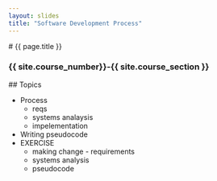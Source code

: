 ```yaml
---
layout: slides
title: "Software Development Process"
---
```

<section markdown="block" class="intro-slide">
# {{ page.title }}

### {{ site.course_number}}-{{ site.course_section }}

<p><small></small></p>
</section>

<section markdown="block">
## Topics

* Process
	* reqs
	* systems analaysis
	* impelementation
* Writing pseudocode
* EXERCISE
	* making change - requirements
	* systems analysis
	* pseudocode

</section>

